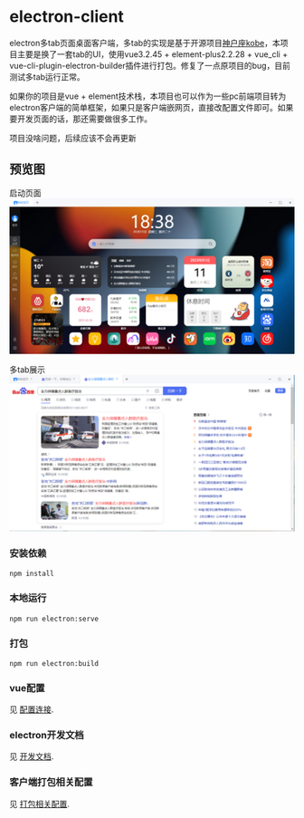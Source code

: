 # electron-client

electron多tab页面桌面客户端，多tab的实现是基于开源项目[神户座kobe](https://gitee.com/ArvinZJC/Kobe)，本项目主要是换了一套tab的UI，使用vue3.2.45 + element-plus2.2.28 + vue_cli + vue-cli-plugin-electron-builder插件进行打包。修复了一点原项目的bug，目前测试多tab运行正常。

如果你的项目是vue + element技术栈，本项目也可以作为一些pc前端项目转为electron客户端的简单框架，如果只是客户端嵌网页，直接改配置文件即可。如果要开发页面的话，那还需要做很多工作。

项目没啥问题，后续应该不会再更新

## 预览图
启动页面
![screenshot.png](./img_README/home.png)


多tab展示
![screenshot.png](./img_README/tabs.png)

### 安装依赖
```
npm install
```

### 本地运行 
```
npm run electron:serve
```

### 打包
```
npm run electron:build
```

### vue配置
见 [配置连接](https://cli.vuejs.org/config/).

### electron开发文档
见 [开发文档](https://cli.vuejs.org/config/).

### 客户端打包相关配置
见 [打包相关配置](https://www.electron.build/configuration/configuration).